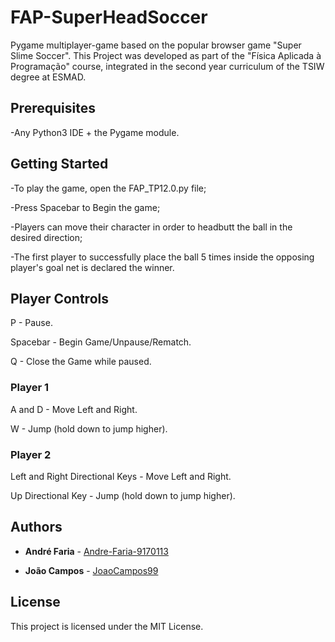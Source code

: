 # FAP-SuperHeadSoccer
Pygame multiplayer-game based on the popular browser game "Super Slime Soccer". This Project was developed as part of the "Física Aplicada à Programação" course, integrated in the second year curriculum of the TSIW degree at ESMAD.

## Prerequisites

-Any Python3 IDE + the Pygame module.

## Getting Started

-To play the game, open the FAP_TP12.0.py file;

-Press Spacebar to Begin the game;

-Players can move their character in order to headbutt the ball in the desired direction;

-The first player to successfully place the ball 5 times inside the opposing player's goal net is declared the winner.

## Player Controls

P - Pause.

Spacebar - Begin Game/Unpause/Rematch.

Q - Close the Game while paused.

### Player 1
A and D - Move Left and Right.

W - Jump (hold down to jump higher).

### Player 2
Left and Right Directional Keys - Move Left and Right.

Up Directional Key - Jump (hold down to jump higher).

## Authors

* **André Faria** - [Andre-Faria-9170113](https://github.com/Andre-Faria-9170113)

* **João Campos** - [JoaoCampos99](https://github.com/JoaoCampos99)

## License

This project is licensed under the MIT License.
